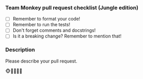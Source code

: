 ### Team Monkey pull request checklist (Jungle edition)

-   [ ] Remember to format your code!
-   [ ] Remember to run the tests!
-   [ ] Don't forget comments and docstrings!
-   [ ] Is it a breaking change? Remember to mention that!

### Description

Please describe your pull request.

🐵🐒🙊🙉🙈
